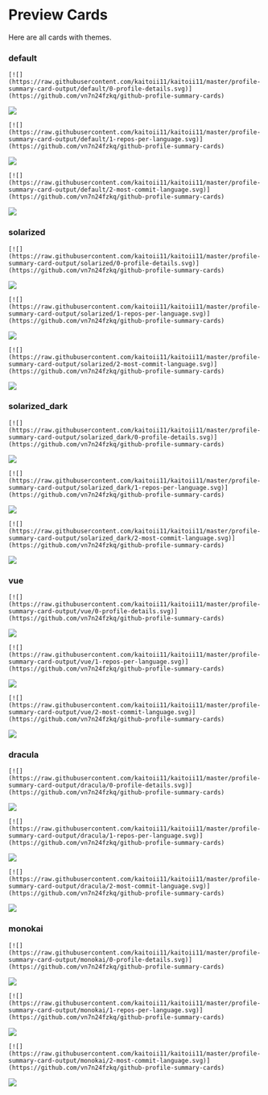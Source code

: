 
# Preview Cards

Here are all cards with themes.


### default


```
[![](https://raw.githubusercontent.com/kaitoii11/kaitoii11/master/profile-summary-card-output/default/0-profile-details.svg)](https://github.com/vn7n24fzkq/github-profile-summary-cards)
```
![](https://raw.githubusercontent.com/kaitoii11/kaitoii11/master/profile-summary-card-output/default/0-profile-details.svg)


```
[![](https://raw.githubusercontent.com/kaitoii11/kaitoii11/master/profile-summary-card-output/default/1-repos-per-language.svg)](https://github.com/vn7n24fzkq/github-profile-summary-cards)
```
![](https://raw.githubusercontent.com/kaitoii11/kaitoii11/master/profile-summary-card-output/default/1-repos-per-language.svg)


```
[![](https://raw.githubusercontent.com/kaitoii11/kaitoii11/master/profile-summary-card-output/default/2-most-commit-language.svg)](https://github.com/vn7n24fzkq/github-profile-summary-cards)
```
![](https://raw.githubusercontent.com/kaitoii11/kaitoii11/master/profile-summary-card-output/default/2-most-commit-language.svg)


### solarized


```
[![](https://raw.githubusercontent.com/kaitoii11/kaitoii11/master/profile-summary-card-output/solarized/0-profile-details.svg)](https://github.com/vn7n24fzkq/github-profile-summary-cards)
```
![](https://raw.githubusercontent.com/kaitoii11/kaitoii11/master/profile-summary-card-output/solarized/0-profile-details.svg)


```
[![](https://raw.githubusercontent.com/kaitoii11/kaitoii11/master/profile-summary-card-output/solarized/1-repos-per-language.svg)](https://github.com/vn7n24fzkq/github-profile-summary-cards)
```
![](https://raw.githubusercontent.com/kaitoii11/kaitoii11/master/profile-summary-card-output/solarized/1-repos-per-language.svg)


```
[![](https://raw.githubusercontent.com/kaitoii11/kaitoii11/master/profile-summary-card-output/solarized/2-most-commit-language.svg)](https://github.com/vn7n24fzkq/github-profile-summary-cards)
```
![](https://raw.githubusercontent.com/kaitoii11/kaitoii11/master/profile-summary-card-output/solarized/2-most-commit-language.svg)


### solarized_dark


```
[![](https://raw.githubusercontent.com/kaitoii11/kaitoii11/master/profile-summary-card-output/solarized_dark/0-profile-details.svg)](https://github.com/vn7n24fzkq/github-profile-summary-cards)
```
![](https://raw.githubusercontent.com/kaitoii11/kaitoii11/master/profile-summary-card-output/solarized_dark/0-profile-details.svg)


```
[![](https://raw.githubusercontent.com/kaitoii11/kaitoii11/master/profile-summary-card-output/solarized_dark/1-repos-per-language.svg)](https://github.com/vn7n24fzkq/github-profile-summary-cards)
```
![](https://raw.githubusercontent.com/kaitoii11/kaitoii11/master/profile-summary-card-output/solarized_dark/1-repos-per-language.svg)


```
[![](https://raw.githubusercontent.com/kaitoii11/kaitoii11/master/profile-summary-card-output/solarized_dark/2-most-commit-language.svg)](https://github.com/vn7n24fzkq/github-profile-summary-cards)
```
![](https://raw.githubusercontent.com/kaitoii11/kaitoii11/master/profile-summary-card-output/solarized_dark/2-most-commit-language.svg)


### vue


```
[![](https://raw.githubusercontent.com/kaitoii11/kaitoii11/master/profile-summary-card-output/vue/0-profile-details.svg)](https://github.com/vn7n24fzkq/github-profile-summary-cards)
```
![](https://raw.githubusercontent.com/kaitoii11/kaitoii11/master/profile-summary-card-output/vue/0-profile-details.svg)


```
[![](https://raw.githubusercontent.com/kaitoii11/kaitoii11/master/profile-summary-card-output/vue/1-repos-per-language.svg)](https://github.com/vn7n24fzkq/github-profile-summary-cards)
```
![](https://raw.githubusercontent.com/kaitoii11/kaitoii11/master/profile-summary-card-output/vue/1-repos-per-language.svg)


```
[![](https://raw.githubusercontent.com/kaitoii11/kaitoii11/master/profile-summary-card-output/vue/2-most-commit-language.svg)](https://github.com/vn7n24fzkq/github-profile-summary-cards)
```
![](https://raw.githubusercontent.com/kaitoii11/kaitoii11/master/profile-summary-card-output/vue/2-most-commit-language.svg)


### dracula


```
[![](https://raw.githubusercontent.com/kaitoii11/kaitoii11/master/profile-summary-card-output/dracula/0-profile-details.svg)](https://github.com/vn7n24fzkq/github-profile-summary-cards)
```
![](https://raw.githubusercontent.com/kaitoii11/kaitoii11/master/profile-summary-card-output/dracula/0-profile-details.svg)


```
[![](https://raw.githubusercontent.com/kaitoii11/kaitoii11/master/profile-summary-card-output/dracula/1-repos-per-language.svg)](https://github.com/vn7n24fzkq/github-profile-summary-cards)
```
![](https://raw.githubusercontent.com/kaitoii11/kaitoii11/master/profile-summary-card-output/dracula/1-repos-per-language.svg)


```
[![](https://raw.githubusercontent.com/kaitoii11/kaitoii11/master/profile-summary-card-output/dracula/2-most-commit-language.svg)](https://github.com/vn7n24fzkq/github-profile-summary-cards)
```
![](https://raw.githubusercontent.com/kaitoii11/kaitoii11/master/profile-summary-card-output/dracula/2-most-commit-language.svg)


### monokai


```
[![](https://raw.githubusercontent.com/kaitoii11/kaitoii11/master/profile-summary-card-output/monokai/0-profile-details.svg)](https://github.com/vn7n24fzkq/github-profile-summary-cards)
```
![](https://raw.githubusercontent.com/kaitoii11/kaitoii11/master/profile-summary-card-output/monokai/0-profile-details.svg)


```
[![](https://raw.githubusercontent.com/kaitoii11/kaitoii11/master/profile-summary-card-output/monokai/1-repos-per-language.svg)](https://github.com/vn7n24fzkq/github-profile-summary-cards)
```
![](https://raw.githubusercontent.com/kaitoii11/kaitoii11/master/profile-summary-card-output/monokai/1-repos-per-language.svg)


```
[![](https://raw.githubusercontent.com/kaitoii11/kaitoii11/master/profile-summary-card-output/monokai/2-most-commit-language.svg)](https://github.com/vn7n24fzkq/github-profile-summary-cards)
```
![](https://raw.githubusercontent.com/kaitoii11/kaitoii11/master/profile-summary-card-output/monokai/2-most-commit-language.svg)


